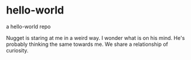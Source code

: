 # hello-world
a hello-world repo

Nugget is staring at me in a weird way. I wonder what is on his mind. He's probably thinking the same towards me. We share a relationship of curiosity.

